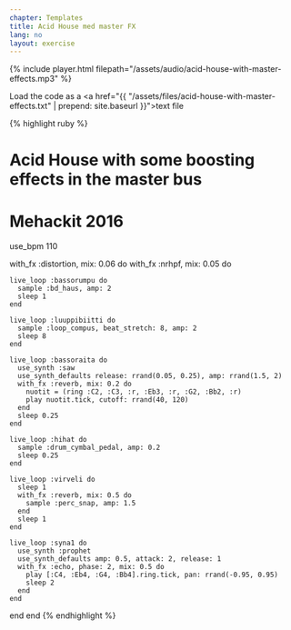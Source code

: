 ```yaml
---
chapter: Templates
title: Acid House med master FX
lang: no
layout: exercise
---
```


{% include player.html filepath="/assets/audio/acid-house-with-master-effects.mp3" %}

Load the code as a <a href="{{ "/assets/files/acid-house-with-master-effects.txt" | prepend: site.baseurl }}">text file</a>

{% highlight ruby %}
# Acid House with some boosting effects in the master bus
# Mehackit 2016

use_bpm 110

with_fx :distortion, mix: 0.06 do
  with_fx :nrhpf, mix: 0.05 do

    live_loop :bassorumpu do
      sample :bd_haus, amp: 2
      sleep 1
    end

    live_loop :luuppibiitti do
      sample :loop_compus, beat_stretch: 8, amp: 2
      sleep 8
    end

    live_loop :bassoraita do
      use_synth :saw
      use_synth_defaults release: rrand(0.05, 0.25), amp: rrand(1.5, 2)
      with_fx :reverb, mix: 0.2 do
        nuotit = (ring :C2, :C3, :r, :Eb3, :r, :G2, :Bb2, :r)
        play nuotit.tick, cutoff: rrand(40, 120)
      end
      sleep 0.25
    end

    live_loop :hihat do
      sample :drum_cymbal_pedal, amp: 0.2
      sleep 0.25
    end

    live_loop :virveli do
      sleep 1
      with_fx :reverb, mix: 0.5 do
        sample :perc_snap, amp: 1.5
      end
      sleep 1
    end

    live_loop :syna1 do
      use_synth :prophet
      use_synth_defaults amp: 0.5, attack: 2, release: 1
      with_fx :echo, phase: 2, mix: 0.5 do
        play [:C4, :Eb4, :G4, :Bb4].ring.tick, pan: rrand(-0.95, 0.95)
        sleep 2
      end
    end
  end
end
{% endhighlight %}
